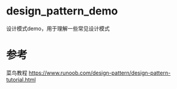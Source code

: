# design_pattern_demo
设计模式demo，用于理解一些常见设计模式
# 参考
菜鸟教程 https://www.runoob.com/design-pattern/design-pattern-tutorial.html
